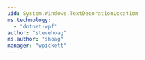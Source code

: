 ```yaml
---
uid: System.Windows.TextDecorationLocation
ms.technology: 
  - "dotnet-wpf"
author: "stevehoag"
ms.author: "shoag"
manager: "wpickett"
---
```

